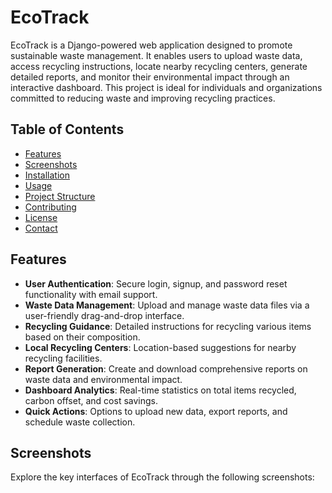 # EcoTrack

EcoTrack is a Django-powered web application designed to promote sustainable waste management. It enables users to upload waste data, access recycling instructions, locate nearby recycling centers, generate detailed reports, and monitor their environmental impact through an interactive dashboard. This project is ideal for individuals and organizations committed to reducing waste and improving recycling practices.

## Table of Contents
- [Features](#features)
- [Screenshots](#screenshots)
- [Installation](#installation)
- [Usage](#usage)
- [Project Structure](#project-structure)
- [Contributing](#contributing)
- [License](#license)
- [Contact](#contact)

## Features
- **User Authentication**: Secure login, signup, and password reset functionality with email support.
- **Waste Data Management**: Upload and manage waste data files via a user-friendly drag-and-drop interface.
- **Recycling Guidance**: Detailed instructions for recycling various items based on their composition.
- **Local Recycling Centers**: Location-based suggestions for nearby recycling facilities.
- **Report Generation**: Create and download comprehensive reports on waste data and environmental impact.
- **Dashboard Analytics**: Real-time statistics on total items recycled, carbon offset, and cost savings.
- **Quick Actions**: Options to upload new data, export reports, and schedule waste collection.

## Screenshots
Explore the key interfaces of EcoTrack through the following screenshots:
